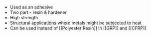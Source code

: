  - Used as an adhesive
 - Two part - resin & hardener
 - High strength
 - Structural applications where metals might be subjected to heat
 - Can be used instead of [[Polyester Resin]] in [[GRP]] and [[CFRP]]